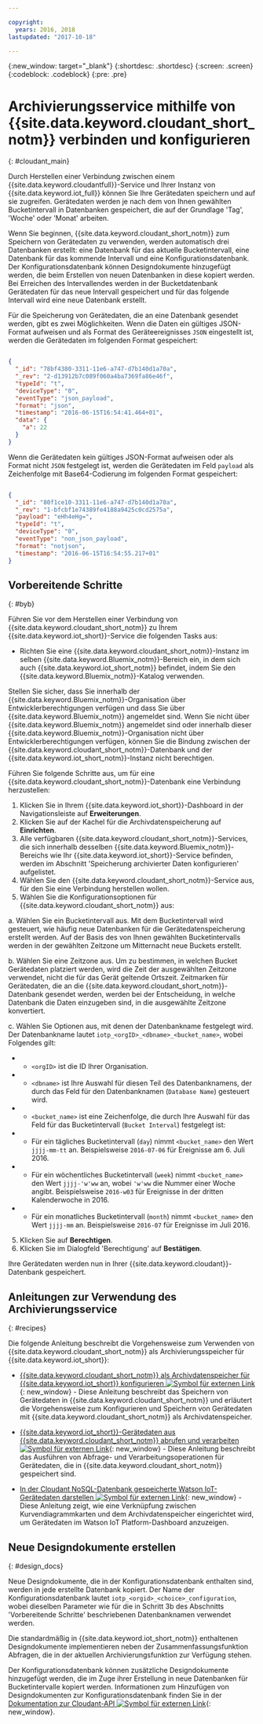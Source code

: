 ```yaml
---

copyright:
  years: 2016, 2018
lastupdated: "2017-10-18"

---
```


{:new_window: target="\_blank"}
{:shortdesc: .shortdesc}
{:screen: .screen}
{:codeblock: .codeblock}
{:pre: .pre}

# Archivierungsservice mithilfe von {{site.data.keyword.cloudant_short_notm}} verbinden und konfigurieren  
{: #cloudant_main}

Durch Herstellen einer Verbindung zwischen einem {{site.data.keyword.cloudantfull}}-Service und Ihrer Instanz von {{site.data.keyword.iot_full}} können Sie Ihre Gerätedaten speichern und auf sie zugreifen. Gerätedaten werden je nach dem von Ihnen gewählten Bucketintervall in Datenbanken gespeichert, die auf der Grundlage 'Tag', 'Woche' oder 'Monat' arbeiten.

Wenn Sie beginnen, {{site.data.keyword.cloudant_short_notm}} zum Speichern von Gerätedaten zu verwenden, werden automatisch drei Datenbanken erstellt: eine Datenbank für das aktuelle Bucketintervall, eine Datenbank für das kommende Intervall und eine Konfigurationsdatenbank. Der Konfigurationsdatenbank können Designdokumente hinzugefügt werden, die beim Erstellen von neuen Datenbanken in diese kopiert werden. Bei Erreichen des Intervallendes werden in der Bucketdatenbank Gerätedaten für das neue Intervall gespeichert und für das folgende Intervall wird eine neue Datenbank erstellt.

Für die Speicherung von Gerätedaten, die an eine Datenbank gesendet werden, gibt es zwei Möglichkeiten. Wenn die Daten ein gültiges JSON-Format aufweisen und als Format des Geräteereignisses `JSON` eingestellt ist, werden die Gerätedaten im folgenden Format gespeichert:

```json

{
  "_id": "78bf4380-3311-11e6-a747-d7b140d1a70a",
  "_rev": "2-d13912b7c089f060a4ba7369fa86e46f",
  "typeId": "t",
  "deviceType": "0",
  "eventType": "json_payload",
  "format": "json",
  "timestamp": "2016-06-15T16:54:41.464+01",
  "data": {
    "a": 22
  }
}

```

Wenn die Gerätedaten kein gültiges JSON-Format aufweisen oder als Format nicht `JSON` festgelegt ist, werden die Gerätedaten im Feld `payload` als Zeichenfolge mit Base64-Codierung im folgenden Format gespeichert:

```json

{
  "_id": "80f1ce10-3311-11e6-a747-d7b140d1a70a",
  "_rev": "1-bfcbf1e74389fe4188a9425c0cd2575a",
  "payload": "eHh4eHg=",
  "typeId": "t",
  "deviceType": "0",
  "eventType": "non_json_payload",
  "format": "notjson",
  "timestamp": "2016-06-15T16:54:55.217+01"
}

```

## Vorbereitende Schritte  
{: #byb}

Führen Sie vor dem Herstellen einer Verbindung von {{site.data.keyword.cloudant_short_notm}} zu Ihrem {{site.data.keyword.iot_short}}-Service die folgenden Tasks aus:

- Richten Sie eine {{site.data.keyword.cloudant_short_notm}}-Instanz im selben {{site.data.keyword.Bluemix_notm}}-Bereich ein, in dem sich auch {{site.data.keyword.iot_short_notm}} befindet, indem Sie den {{site.data.keyword.Bluemix_notm}}-Katalog verwenden.

Stellen Sie sicher, dass Sie innerhalb der {{site.data.keyword.Bluemix_notm}}-Organisation über Entwicklerberechtigungen verfügen und dass Sie über {{site.data.keyword.Bluemix_notm}} angemeldet sind. Wenn Sie nicht über {{site.data.keyword.Bluemix_notm}} angemeldet sind oder innerhalb dieser {{site.data.keyword.Bluemix_notm}}-Organisation nicht über Entwicklerberechtigungen verfügen, können Sie die Bindung zwischen der {{site.data.keyword.cloudant_short_notm}}-Datenbank und der {{site.data.keyword.iot_short_notm}}-Instanz nicht berechtigen.

Führen Sie folgende Schritte aus, um für eine {{site.data.keyword.cloudant_short_notm}}-Datenbank eine Verbindung herzustellen:

1. Klicken Sie in Ihrem {{site.data.keyword.iot_short}}-Dashboard in der Navigationsleiste auf **Erweiterungen**.
2. Klicken Sie auf der Kachel für die Archivdatenspeicherung auf **Einrichten**.
2. Alle verfügbaren {{site.data.keyword.cloudant_short_notm}}-Services, die sich innerhalb desselben {{site.data.keyword.Bluemix_notm}}-Bereichs wie Ihr {{site.data.keyword.iot_short}}-Service befinden, werden im Abschnitt 'Speicherung archivierter Daten konfigurieren' aufgelistet.
3. Wählen Sie den {{site.data.keyword.cloudant_short_notm}}-Service aus, für den Sie eine Verbindung herstellen wollen.
4. Wählen Sie die Konfigurationsoptionen für {{site.data.keyword.cloudant_short_notm}} aus:

  a. Wählen Sie ein Bucketintervall aus. Mit dem Bucketintervall wird gesteuert, wie häufig neue Datenbanken für die Gerätedatenspeicherung erstellt werden. Auf der Basis des von Ihnen gewählten Bucketintervalls werden in der gewählten Zeitzone um Mitternacht neue Buckets erstellt.

  b. Wählen Sie eine Zeitzone aus. Um zu bestimmen, in welchen Bucket Gerätedaten platziert werden, wird die Zeit der ausgewählten Zeitzone verwendet, nicht die für das Gerät geltende Ortszeit. Zeitmarken für Gerätedaten, die an die {{site.data.keyword.cloudant_short_notm}}-Datenbank gesendet werden, werden bei der Entscheidung, in welche Datenbank die Daten einzugeben sind, in die ausgewählte Zeitzone konvertiert.

  c. Wählen Sie Optionen aus, mit denen der Datenbankname festgelegt wird. Der Datenbankname lautet `iotp_<orgID>_<dbname>_<bucket_name>`, wobei Folgendes gilt:

 +  * `<orgID>` ist die ID Ihrer Organisation.
 +  * `<dbname>` ist Ihre Auswahl für diesen Teil des Datenbanknamens, der durch das Feld für den Datenbanknamen (`Database Name`) gesteuert wird.
 +  * `<bucket_name>` ist eine Zeichenfolge, die durch Ihre Auswahl für das Feld für das Bucketintervall (`Bucket Interval`) festgelegt ist:
 +    * Für ein tägliches Bucketintervall (`day`) nimmt `<bucket_name>` den Wert `jjjj-mm-tt` an.  Beispielsweise `2016-07-06` für Ereignisse am 6. Juli 2016.
 +    * Für ein wöchentliches Bucketintervall (`week`) nimmt `<bucket_name>` den Wert `jjjj-'w'ww` an, wobei `'w'ww` die Nummer einer Woche angibt.  Beispielsweise `2016-w03` für Ereignisse in der dritten Kalenderwoche in 2016.
 +    * Für ein monatliches Bucketintervall (`month`) nimmt `<bucket_name>` den Wert `jjjj-mm` an.  Beispielsweise `2016-07` für Ereignisse im Juli 2016.

5. Klicken Sie auf **Berechtigen**.
6. Klicken Sie im Dialogfeld 'Berechtigung' auf **Bestätigen**.

Ihre Gerätedaten werden nun in Ihrer {{site.data.keyword.cloudant}}-Datenbank gespeichert.

## Anleitungen zur Verwendung des Archivierungsservice  
{: #recipes}

Die folgende Anleitung beschreibt die Vorgehensweise zum Verwenden von {{site.data.keyword.cloudant_short_notm}} als Archivierungsspeicher für {{site.data.keyword.iot_short}}:

- [{{site.data.keyword.cloudant_short_notm}} als Archivdatenspeicher für {{site.data.keyword.iot_short}} konfigurieren ![Symbol für externen Link](../../icons/launch-glyph.svg "Symbol für externen Link")](https://developer.ibm.com/recipes/tutorials/cloudant-nosql-db-as-historian-data-storage-for-ibm-watson-iot-parti/){: new_window} - Diese Anleitung beschreibt das Speichern von Gerätedaten in {{site.data.keyword.cloudant_short_notm}} und erläutert die Vorgehensweise zum Konfigurieren und Speichern von Gerätedaten mit {{site.data.keyword.cloudant_short_notm}} als Archivdatenspeicher.

- [{{site.data.keyword.iot_short}}-Gerätedaten aus {{site.data.keyword.cloudant_short_notm}} abrufen und verarbeiten ![Symbol für externen Link](../../icons/launch-glyph.svg "Symbol für externen Link")](https://developer.ibm.com/recipes/tutorials/cloudant-nosql-db-as-historian-data-storage-for-ibm-watson-iot-partii){: new_window} - Diese Anleitung beschreibt das Ausführen von Abfrage- und Verarbeitungsoperationen für Gerätedaten, die in {{site.data.keyword.cloudant_short_notm}} gespeichert sind.

- [In der Cloudant NoSQL-Datenbank gespeicherte Watson IoT-Gerätedaten darstellen ![Symbol für externen Link](../../icons/launch-glyph.svg "Symbol für externen Link")](https://developer.ibm.com/recipes/?post_type=pnext_tutorial&p=27327){: new_window} - Diese Anleitung zeigt, wie eine Verknüpfung zwischen Kurvendiagrammkarten und dem Archivdatenspeicher eingerichtet wird, um Gerätedaten im Watson IoT Platform-Dashboard anzuzeigen.


## Neue Designdokumente erstellen  
{: #design_docs}

Neue Designdokumente, die in der Konfigurationsdatenbank enthalten sind, werden in jede erstellte Datenbank kopiert. Der Name der Konfigurationsdatenbank lautet `iotp_<orgid>_<choice>_configuration`,
wobei dieselben Parameter wie für die in Schritt 3b des Abschnitts 'Vorbereitende Schritte' beschriebenen Datenbanknamen verwendet werden.

Die standardmäßig in {{site.data.keyword.iot_short_notm}} enthaltenen Designdokumente implementieren neben der Zusammenfassungsfunktion Abfragen, die in der aktuellen Archivierungsfunktion zur Verfügung stehen.

Der Konfigurationsdatenbank können zusätzliche Designdokumente hinzugefügt werden, die im Zuge ihrer Erstellung in neue Datenbanken für Bucketintervalle kopiert werden. Informationen zum Hinzufügen von Designdokumenten zur Konfigurationsdatenbank finden Sie in der [Dokumentation zur Cloudant-API ![Symbol für externen Link](../icons/launch-glyph.svg "Symbol für externen Link")](https://docs.cloudant.com/document.html){: new_window}.

<!--  # Related links
{: #rellinks}
* [Querying your {{site.data.keyword.cloudant_short_notm}}](link) -->

